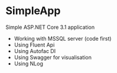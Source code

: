 # SimpleApp

Simple ASP.NET Core 3.1 application

 - Working with MSSQL server (code first)
 - Using Fluent Api
 - Using Autofac DI
 - Using Swagger for visualisation
 - Using NLog
